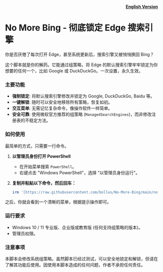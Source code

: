 <div align="right"><b><a href="README.md">English Version</a></b></div>

# No More Bing - 彻底锁定 Edge 搜索引擎

你是否厌倦了每次打开 Edge，甚至系统更新后，搜索引擎又被悄悄换回 Bing？

这个脚本就是你的解药。它能通过组策略，将 Edge 的默认搜索引擎牢牢锁定为你想要的任何一个，比如 Google 或 DuckDuckGo。一次设置，永久生效。

### 主要功能

* **强制锁定**: 将默认搜索引擎修改并锁定为 Google, DuckDuckGo, Baidu 等。
* **一键解锁**: 随时可以安全地移除所有策略，恢复如初。
* **交互菜单**: 无需记忆复杂命令，像操作软件一样简单。
* **安全可靠**: 使用微软官方推荐的组策略 (`ManagedSearchEngines`)，而非修改注册表的不稳定方法。

### 如何使用

最简单的方式，只需要一行命令。

1.  **以管理员身份打开 PowerShell**
    * 在开始菜单搜索 `PowerShell`。
    * 右键点击 "Windows PowerShell"，选择 "以管理员身份运行"。

2.  **复制并粘贴以下命令，然后回车：**
    ```powershell
    irm '[https://raw.githubusercontent.com/bollus/No-More-Bing/main/no-more-bing.ps1](https://raw.githubusercontent.com/bollus/No-More-Bing/main/no-more-bing.ps1)' | iex
    ```

之后，你就会看到一个清晰的菜单，根据提示操作即可。

### 运行要求

* Windows 10 / 11 专业版、企业版或教育版 (任何支持组策略的版本)。
* 管理员权限。

### 注意事项

本脚本会修改系统组策略。虽然脚本已经过测试，可以安全地锁定和解锁，但请在了解其功能后使用。因使用本脚本造成的任何问题，作者不承担任何责任。
